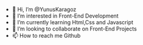 - 👋 Hi, I’m @YunusKaragoz
- 👀 I’m interested in Front-End Development
- 🌱 I’m currently learning Html,Css and Javascript
- 💞️ I’m looking to collaborate on Front-End Projects
- 📫 How to reach me Github

<!---
YunusKaragoz83/YunusKaragoz83 is a ✨ special ✨ repository because its `README.md` (this file) appears on your GitHub profile.
You can click the Preview link to take a look at your changes.
--->
